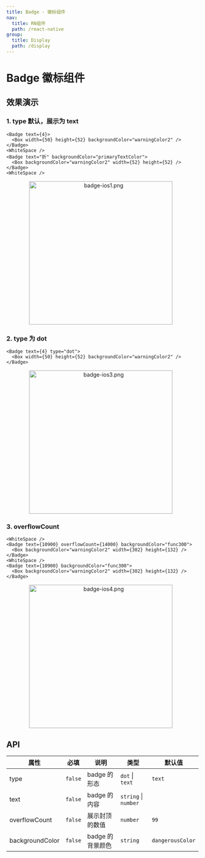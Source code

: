 ```yaml
---
title: Badge - 徽标组件
nav:
  title: RN组件
  path: /react-native
group:
  title: Display
  path: /display
---
```


# Badge 徽标组件

## 效果演示

### 1. type 默认，展示为 text

```tsx | pure
<Badge text={4}>
  <Box width={50} height={52} backgroundColor="warningColor2" />
</Badge>
<WhiteSpace />
<Badge text="折" backgroundColor="primaryTextColor">
  <Box backgroundColor="warningColor2" width={52} height={52} />
</Badge>
<WhiteSpace />
```

<center>
  <figure>
    <img
      alt="badge-ios1.png"
      src="https://td-dev-public.oss-cn-hangzhou.aliyuncs.com/maoyes-app/1608797068494109760.png"
      style="width: 375px; margin-right: 10px; border: 1px solid #ddd;"
    />
  </figure>
</center>

### 2. type 为 dot

```tsx | pure
<Badge text={4} type="dot">
  <Box width={50} height={52} backgroundColor="warningColor2" />
</Badge>
```

<center>
  <figure>
    <img
      alt="badge-ios3.png"
      src="https://td-dev-public.oss-cn-hangzhou.aliyuncs.com/maoyes-app/1608797081010456297.png"
      style="width: 375px; margin-right: 10px; border: 1px solid #ddd;"
    />
  </figure>
</center>

### 3. overflowCount

```tsx | pure
<WhiteSpace />
<Badge text={10900} overflowCount={14000} backgroundColor="func300">
  <Box backgroundColor="warningColor2" width={302} height={132} />
</Badge>
<WhiteSpace />
<Badge text={10900} backgroundColor="func300">
  <Box backgroundColor="warningColor2" width={302} height={132} />
</Badge>
```

<center>
  <figure>
    <img
      alt="badge-ios4.png"
      src="https://td-dev-public.oss-cn-hangzhou.aliyuncs.com/maoyes-app/1608797087820228989.png"
      style="width: 375px; margin-right: 10px; border: 1px solid #ddd;"
    />
  </figure>
</center>

## API

| 属性            | 必填    | 说明             | 类型                 | 默认值           |
| --------------- | ------- | ---------------- | -------------------- | ---------------- |
| type            | `false` | badge 的形态     | `dot` \| `text`      | `text`           |
| text            | `false` | badge 的内容     | `string` \| `number` |                  |
| overflowCount   | `false` | 展示封顶的数值   | `number`             | `99`             |
| backgroundColor | `false` | badge 的背景颜色 | `string`             | `dangerousColor` |
